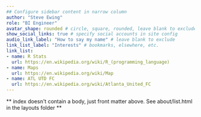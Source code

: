 ```yaml
---
## Configure sidebar content in narrow column
author: "Steve Ewing"
role: "BI Engineer"
avatar_shape: rounded # circle, square, rounded, leave blank to exclude
show_social_links: true # specify social accounts in site config
audio_link_label: "How to say my name" # leave blank to exclude
link_list_label: "Interests" # bookmarks, elsewhere, etc.
link_list:
- name: R Stats
  url: https://en.wikipedia.org/wiki/R_(programming_language)
- name: Maps
  url: https://en.wikipedia.org/wiki/Map
- name: ATL UTD FC
  url: https://en.wikipedia.org/wiki/Atlanta_United_FC
---
```


** index doesn't contain a body, just front matter above.
See about/list.html in the layouts folder **